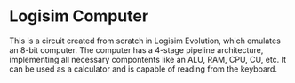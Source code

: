 # Logisim Computer
This is a circuit created from scratch in Logisim Evolution, which emulates an 8-bit computer.
The computer has a 4-stage pipeline architecture, implementing all necessary compontents like an ALU, RAM, CPU, CU, etc.
It can be used as a calculator and is capable of reading from the keyboard.
